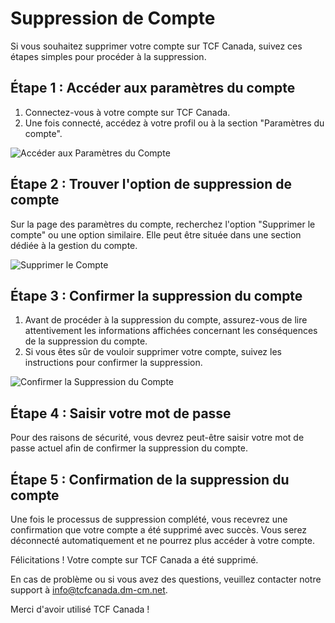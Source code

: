 # Suppression de Compte

Si vous souhaitez supprimer votre compte sur TCF Canada, suivez ces étapes simples pour procéder à la suppression.

## Étape 1 : Accéder aux paramètres du compte

1. Connectez-vous à votre compte sur TCF Canada.
2. Une fois connecté, accédez à votre profil ou à la section "Paramètres du compte".

![Accéder aux Paramètres du Compte](lien-vers-votre-image-accès-paramètres.png)

## Étape 2 : Trouver l'option de suppression de compte

Sur la page des paramètres du compte, recherchez l'option "Supprimer le compte" ou une option similaire. Elle peut être située dans une section dédiée à la gestion du compte.

![Supprimer le Compte](lien-vers-votre-image-option-supprimer-compte.png)

## Étape 3 : Confirmer la suppression du compte

1. Avant de procéder à la suppression du compte, assurez-vous de lire attentivement les informations affichées concernant les conséquences de la suppression du compte.
2. Si vous êtes sûr de vouloir supprimer votre compte, suivez les instructions pour confirmer la suppression.

![Confirmer la Suppression du Compte](lien-vers-votre-image-confirmation-suppression-compte.png)

## Étape 4 : Saisir votre mot de passe

Pour des raisons de sécurité, vous devrez peut-être saisir votre mot de passe actuel afin de confirmer la suppression du compte.

## Étape 5 : Confirmation de la suppression du compte

Une fois le processus de suppression complété, vous recevrez une confirmation que votre compte a été supprimé avec succès. Vous serez déconnecté automatiquement et ne pourrez plus accéder à votre compte.

Félicitations ! Votre compte sur TCF Canada a été supprimé.

En cas de problème ou si vous avez des questions, veuillez contacter notre support à info@tcfcanada.dm-cm.net.

Merci d'avoir utilisé TCF Canada !
